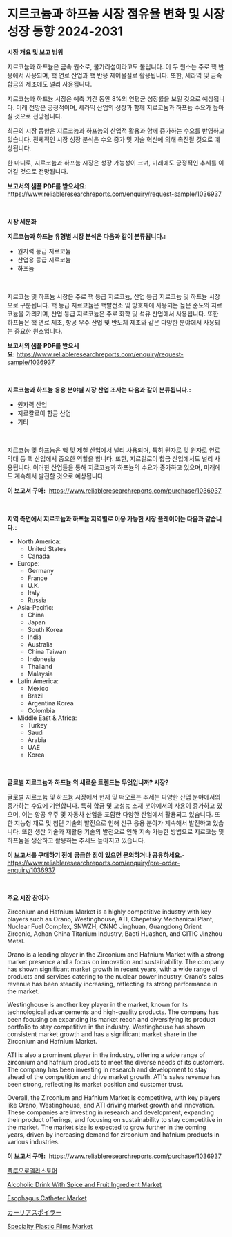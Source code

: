 <p><h1>지르코늄과 하프늄 시장 점유율 변화 및 시장 성장 동향 2024-2031</h1></p><p><strong>시장 개요 및 보고 범위</strong></p>
<p><p>지르코늄과 하프늄은 금속 원소로, 불가리섬이라고도 불립니다. 이 두 원소는 주로 핵 반응에서 사용되며, 핵 연료 산업과 핵 반응 제어물질로 활용됩니다. 또한, 세라믹 및 금속 합금의 제조에도 널리 사용됩니다.</p><p>지르코늄과 하프늄 시장은 예측 기간 동안 8%의 연평균 성장률을 보일 것으로 예상됩니다. 미래 전망은 긍정적이며, 세라믹 산업의 성장과 함께 지르코늄과 하프늄 수요가 높아질 것으로 전망됩니다.</p><p>최근의 시장 동향은 지르코늄과 하프늄의 산업적 활용과 함께 증가하는 수요를 반영하고 있습니다. 전체적인 시장 성장 분석은 수요 증가 및 기술 혁신에 의해 촉진될 것으로 예상됩니다.</p><p>한 마디로, 지르코늄과 하프늄 시장은 성장 가능성이 크며, 미래에도 긍정적인 추세를 이어갈 것으로 전망됩니다.</p></p>
<p><strong>보고서의 샘플 PDF를 받으세요:</strong> <a href="https://www.reliableresearchreports.com/enquiry/request-sample/1036937">https://www.reliableresearchreports.com/enquiry/request-sample/1036937</a></p>
<p>&nbsp;</p>
<p><strong>시장 세분화</strong></p>
<p><strong>지르코늄과 하프늄 유형별 시장 분석은 다음과 같이 분류됩니다.:</strong></p>
<p><ul><li>원자력 등급 지르코늄</li><li>산업용 등급 지르코늄</li><li>하프늄</li></ul></p>
<p>&nbsp;</p>
<p><p>지르코늄 및 하프늄 시장은 주로 핵 등급 지르코늄, 산업 등급 지르코늄 및 하프늄 시장으로 구분됩니다. 핵 등급 지르코늄은 핵발전소 및 방호재에 사용되는 높은 순도의 지르코늄을 가리키며, 산업 등급 지르코늄은 주로 화학 및 석유 산업에서 사용됩니다. 또한 하프늄은 핵 연료 제조, 항공 우주 산업 및 반도체 제조와 같은 다양한 분야에서 사용되는 중요한 원소입니다.</p></p>
<p><strong>보고서의 샘플 PDF를 받으세요:</strong>&nbsp;<a href="https://www.reliableresearchreports.com/enquiry/request-sample/1036937">https://www.reliableresearchreports.com/enquiry/request-sample/1036937</a></p>
<p>&nbsp;</p>
<p><strong> 지르코늄과 하프늄 응용 분야별 시장 산업 조사는 다음과 같이 분류됩니다.:</strong></p>
<p><ul><li>원자력 산업</li><li>지르칼로이 합금 산업</li><li>기타</li></ul></p>
<p>&nbsp;</p>
<p><p>지르코늄 및 하프늄은 핵 및 제철 산업에서 널리 사용되며, 특히 원자로 및 원자로 연료 막대 등 핵 산업에서 중요한 역할을 합니다. 또한, 지르컬로이 합금 산업에서도 널리 사용됩니다. 이러한 산업들을 통해 지르코늄과 하프늄의 수요가 증가하고 있으며, 미래에도 계속해서 발전할 것으로 예상됩니다.</p></p>
<p><strong>이 보고서 구매:</strong>&nbsp; <a href="https://www.reliableresearchreports.com/purchase/1036937">https://www.reliableresearchreports.com/purchase/1036937</a></p>
<p>&nbsp;</p>
<p><strong>지역 측면에서 지르코늄과 하프늄 지역별로 이용 가능한 시장 플레이어는 다음과 같습니다.:</strong></p>
<p><ul>
    <li>
        North America:
        <ul>
            <li>United States</li>
            <li>Canada</li>
        </ul>
    </li>
    <li>
        Europe:
        <ul>
            <li>Germany</li>
            <li>France</li>
            <li>U.K.</li>
            <li>Italy</li>
            <li>Russia</li>
        </ul>
    </li>
    <li>
        Asia-Pacific:
        <ul>
            <li>China</li>
            <li>Japan</li>
            <li>South Korea</li>
            <li>India</li>
            <li>Australia</li>
            <li>China Taiwan</li>
            <li>Indonesia</li>
            <li>Thailand</li>
            <li>Malaysia</li>
        </ul>
    </li>
    <li>
        Latin America:
        <ul>
            <li>Mexico</li>
            <li>Brazil</li>
            <li>Argentina Korea</li>
            <li>Colombia</li>
        </ul>
    </li>
    <li>
        Middle East & Africa:
        <ul>
            <li>Turkey</li>
            <li>Saudi</li>
            <li>Arabia</li>
            <li>UAE</li>
            <li>Korea</li>
        </ul>
    </li>
    </ul></p>
<p>&nbsp;</p>
<p><strong>글로벌 지르코늄과 하프늄 의 새로운 트렌드는 무엇입니까? 시장?</strong></p>
<p><p>글로벌 지르코늄 및 하프늄 시장에서 현재 및 떠오르는 추세는 다양한 산업 분야에서의 증가하는 수요에 기인합니다. 특히 합금 및 고성능 소재 분야에서의 사용이 증가하고 있으며, 이는 항공 우주 및 자동차 산업을 포함한 다양한 산업에서 활용되고 있습니다. 또한 지능형 재료 및 첨단 기술의 발전으로 인해 신규 응용 분야가 계속해서 발전하고 있습니다. 또한 생산 기술과 재활용 기술의 발전으로 인해 지속 가능한 방법으로 지르코늄 및 하프늄을 생산하고 활용하는 추세도 높아지고 있습니다.</p></p>
<p><strong>이 보고서를 구매하기 전에 궁금한 점이 있으면 문의하거나 공유하세요.</strong>- <a href="https://www.reliableresearchreports.com/enquiry/pre-order-enquiry/1036937">https://www.reliableresearchreports.com/enquiry/pre-order-enquiry/1036937</a></p>
<p>&nbsp;</p>
<p><strong>주요 시장 참여자</strong></p>
<p><p>Zirconium and Hafnium Market is a highly competitive industry with key players such as Orano, Westinghouse, ATI, Chepetsky Mechanical Plant, Nuclear Fuel Complex, SNWZH, CNNC Jinghuan, Guangdong Orient Zirconic, Aohan China Titanium Industry, Baoti Huashen, and CITIC Jinzhou Metal. </p><p>Orano is a leading player in the Zirconium and Hafnium Market with a strong market presence and a focus on innovation and sustainability. The company has shown significant market growth in recent years, with a wide range of products and services catering to the nuclear power industry. Orano's sales revenue has been steadily increasing, reflecting its strong performance in the market.</p><p>Westinghouse is another key player in the market, known for its technological advancements and high-quality products. The company has been focusing on expanding its market reach and diversifying its product portfolio to stay competitive in the industry. Westinghouse has shown consistent market growth and has a significant market share in the Zirconium and Hafnium Market.</p><p>ATI is also a prominent player in the industry, offering a wide range of zirconium and hafnium products to meet the diverse needs of its customers. The company has been investing in research and development to stay ahead of the competition and drive market growth. ATI's sales revenue has been strong, reflecting its market position and customer trust.</p><p>Overall, the Zirconium and Hafnium Market is competitive, with key players like Orano, Westinghouse, and ATI driving market growth and innovation. These companies are investing in research and development, expanding their product offerings, and focusing on sustainability to stay competitive in the market. The market size is expected to grow further in the coming years, driven by increasing demand for zirconium and hafnium products in various industries.</p></p>
<p><strong>이 보고서 구매:</strong>&nbsp;&nbsp;<a href="https://www.reliableresearchreports.com/purchase/1036937">https://www.reliableresearchreports.com/purchase/1036937</a></p>
<p><p><a href="https://github.com/mpodehpw07370073/Market-Research-Report-List-1/blob/main/2822674190356.md">플루오로엘라스토머</a></p><p><a href="https://view.publitas.com/reportprime-1/alcoholic-drink-with-spice-and-fruit-ingredient-market-size-market-share-and-global-market-analysis-report-2023-2030/">Alcoholic Drink With Spice and Fruit Ingredient Market</a></p><p><a href="https://view.publitas.com/reportprime-1/esophagus-catheter-market-size-evaluating-its-market-trends-growth-and-projections-2023-2030/">Esophagus Catheter Market</a></p><p><a href="https://github.com/nxboeu02965442/Market-Research-Report-List-1/blob/main/8494450190571.md">カーリアスポイラー</a></p><p><a href="https://github.com/FassouRP/Market-Research-Report-List-3/blob/main/specialty-plastic-films-market.md">Specialty Plastic Films Market</a></p></p>
